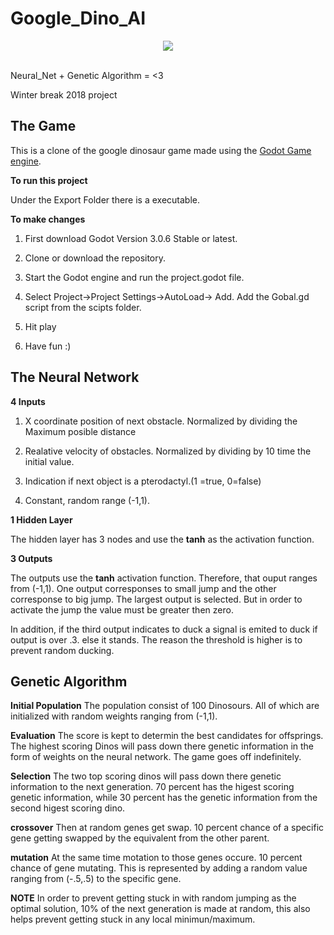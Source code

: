# Google_Dino_AI
<div align="center">
  <img src="https://github.com/lgonz041/Google_Dino_AI/blob/master/icon.png"><br><br>
</div>

Neural_Net + Genetic Algorithm = &lt;3 

Winter break 2018 project 
## The Game

This is a clone of the google dinosaur game made using the [Godot Game engine](https://godotengine.org/). 

**To run this project**

Under the Export Folder there is a executable. 

**To make changes**
1. First download Godot Version 3.0.6 Stable or latest. 

2. Clone or download the repository.

3. Start the Godot engine and run the project.godot file. 

4. Select Project->Project Settings->AutoLoad-> Add. Add the Gobal.gd script from the scipts folder.

5. Hit play

6. Have fun :) 

## The Neural Network 
**4 Inputs** 

1. X coordinate position of next obstacle.  Normalized by dividing the Maximum posible distance

2. Realative velocity of obstacles. Normalized by dividing by 10 time the initial value. 

4. Indication if next object is a pterodactyl.(1 =true, 0=false)

3. Constant, random range (-1,1).

**1 Hidden Layer**

The hidden layer has 3 nodes and use the **tanh** as the activation function.

**3 Outputs** 

The outputs use the **tanh** activation function. Therefore, that ouput ranges from (-1,1).
One output corresponses to small jump and the other corresponse to big jump. The largest output is selected. But in order to activate the jump the value must be greater then zero. 

In addition, if the third output indicates to duck a signal is emited to duck if output is over .3. else it stands. 
The reason the threshold is higher is to prevent random ducking. 

## Genetic Algorithm 

**Initial Population**
The population consist of 100 Dinosours. All of which are initialized with random weights ranging from (-1,1).

**Evaluation**
The score is kept to determin the best candidates for offsprings. The highest scoring Dinos will pass down there genetic information in the form of weights on the neural network. The game goes off indefinitely.

**Selection**
The two top scoring dinos will pass down there genetic information to the next generation. 70 percent has the higest scoring genetic information, while 30 percent has the genetic information from the second higest scoring dino.  

**crossover**
Then at random genes get swap. 10 percent chance of a specific gene getting swapped by the equivalent from the other parent.

**mutation**
At the same time motation to those genes occure. 10 percent chance of gene mutating. This is represented by adding a random value ranging from (-.5,.5) to the specific gene. 

**NOTE** 
In order to prevent getting stuck in with random jumping as the optimal solution, 10% of the next generation is made at random, this also helps prevent getting stuck in any local minimun/maximum. 
